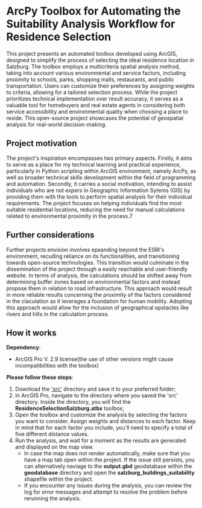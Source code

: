 # ArcPy Toolbox for Automating the Suitability Analysis Workflow for Residence Selection
This project presents an automated toolbox developed using ArcGIS, designed to simplify the process of selecting the ideal residence location in Salzburg. The toolbox employs a multicriteria spatial analysis method, taking into account various environmental and service factors, including proximity to schools, parks, shopping malls, restaurants, and public transportation. Users can customize their preferences by assigning weights to criteria, allowing for a tailored selection process. While the project prioritizes technical implementation over result accuracy, it serves as a valuable tool for homebuyers and real estate agents in considering both service accessibility and environmental quality when choosing a place to reside. This open-source project showcases the potential of geospatial analysis for real-world decision-making.

## Project motivation

The project's inspiration encompasses two primary aspects. Firstly, it aims to serve as a place for my technical learning and practical experience, particularly in Python scripting within ArcGIS environment, namely ArcPy, as well as broader technical skills development within the field of programming and automation. Secondly, it carries a social motivation, intending to assist individuals who are not expers in Geographic Information Sytems (GIS) by providing them with the tools to perform spatial analysis for their individual requirements. The project focuses on helping individuals find the most suitable residential locations, reducing the need for manual calculations related to environmental proximity in the process.7

## Further considerations

Further projects envision involves epxanding beyond the ESRI's environment, recuding reliance on its functionalities, and transitioning towards open-source technologies. This transition would culminate in the dissemination of the project through a easily reachable and user-friendly website. In terms of analysis, the calculations should be shifted away from determining buffer zones based on environmental factors and instead propose them in relation to road infrastructure. This approach would result in more reliable results concerning the proximity of the factors considered in the claculation as it leverages a foundation for human mobility. Adopting this approach would allow for the inclusion of geographical opstacles like rivers and hills in the calculation process.

## How it works

**Dependency**: 
- ArcGIS Pro V. 2.9 license(the use of other versions might cause incompatibilities with the toolbox)

**Please follow these steps**:
1. Download the ['src'](https://github.com/Edah94/ArcPy_toolbox_residence_selection/raw/main/src) directory and save it to your preferred folder;
2. In ArcGIS Pro, navigate to the directory where you saved the 'src' directory. Inside the directory, you will find the **ResidenceSelectionSalzburg.atbx** toolbox;
3. Open the toolbox and customize the analysis by selecting the factors you want to consider. Assign weights and distances to each factor. Keep in mind that for each factor you include, you'll need to specify a total of five different distance values.
4. Run the analysis, and wait for a moment as the results are generated and displayed on the map view.
   - In case the map does not render automatically, make sure that you have a map tab open within the project. If the issue still persists, you can alternatively naviage to the **output.gbd** geodatabase within the **geodatabase** directory and open the **salzburg_buildings_suitability** shapefile within the project.
   - If you encounter any issues during the analysis, you can review the log for error messages and attempt to resolve the problem before rerunning the analysis.
